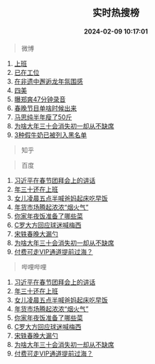 <div align="center"><h2>实时热搜榜</h2><h4>2024-02-09 10:17:01</h4></div>

> 微博  

1. [上班](https://s.weibo.com/weibo?q=%E4%B8%8A%E7%8F%AD&t=31&band_rank=1&Refer=top)<br />
2. [已在工位](https://s.weibo.com/weibo?q=%E5%B7%B2%E5%9C%A8%E5%B7%A5%E4%BD%8D&t=31&band_rank=2&Refer=top)<br />
3. [在非遗中邂逅龙年氛围感](https://s.weibo.com/weibo?q=%23%E5%9C%A8%E9%9D%9E%E9%81%97%E4%B8%AD%E9%82%82%E9%80%85%E9%BE%99%E5%B9%B4%E6%B0%9B%E5%9B%B4%E6%84%9F%23&t=31&band_rank=3&Refer=top)<br />
4. [四美](https://s.weibo.com/weibo?q=%E5%9B%9B%E7%BE%8E&t=31&band_rank=4&Refer=top)<br />
5. [曝郑爽47分钟录音](https://s.weibo.com/weibo?q=%23%E6%9B%9D%E9%83%91%E7%88%BD47%E5%88%86%E9%92%9F%E5%BD%95%E9%9F%B3%23&t=31&band_rank=5&Refer=top)<br />
6. [春晚节目单啥时候出来](https://s.weibo.com/weibo?q=%E6%98%A5%E6%99%9A%E8%8A%82%E7%9B%AE%E5%8D%95%E5%95%A5%E6%97%B6%E5%80%99%E5%87%BA%E6%9D%A5&t=31&band_rank=6&Refer=top)<br />
7. [马思纯半年瘦了50斤](https://s.weibo.com/weibo?q=%23%E9%A9%AC%E6%80%9D%E7%BA%AF%E5%8D%8A%E5%B9%B4%E7%98%A6%E4%BA%8650%E6%96%A4%23&t=31&band_rank=7&Refer=top)<br />
8. [为啥大年三十会消失初一却从不缺席](https://s.weibo.com/weibo?q=%23%E4%B8%BA%E5%95%A5%E5%A4%A7%E5%B9%B4%E4%B8%89%E5%8D%81%E4%BC%9A%E6%B6%88%E5%A4%B1%E5%88%9D%E4%B8%80%E5%8D%B4%E4%BB%8E%E4%B8%8D%E7%BC%BA%E5%B8%AD%23&t=31&band_rank=8&Refer=top)<br />
9. [3种假牛奶已被列入黑名单](https://s.weibo.com/weibo?q=%233%E7%A7%8D%E5%81%87%E7%89%9B%E5%A5%B6%E5%B7%B2%E8%A2%AB%E5%88%97%E5%85%A5%E9%BB%91%E5%90%8D%E5%8D%95%23&t=31&band_rank=9&Refer=top)<br />

> 知乎  


> 百度  

1. [习近平在春节团拜会上的讲话](https://www.baidu.com/s?wd=%E4%B9%A0%E8%BF%91%E5%B9%B3%E5%9C%A8%E6%98%A5%E8%8A%82%E5%9B%A2%E6%8B%9C%E4%BC%9A%E4%B8%8A%E7%9A%84%E8%AE%B2%E8%AF%9D&sa=fyb_news&rsv_dl=fyb_news)<br />
2. [年三十还在上班](https://www.baidu.com/s?wd=%E5%B9%B4%E4%B8%89%E5%8D%81%E8%BF%98%E5%9C%A8%E4%B8%8A%E7%8F%AD&sa=fyb_news&rsv_dl=fyb_news)<br />
3. [女儿凌晨五点半喊爸妈起床吃早饭](https://www.baidu.com/s?wd=%E5%A5%B3%E5%84%BF%E5%87%8C%E6%99%A8%E4%BA%94%E7%82%B9%E5%8D%8A%E5%96%8A%E7%88%B8%E5%A6%88%E8%B5%B7%E5%BA%8A%E5%90%83%E6%97%A9%E9%A5%AD&sa=fyb_news&rsv_dl=fyb_news)<br />
4. [年货市场腾起浓浓“烟火气”](https://www.baidu.com/s?wd=%E5%B9%B4%E8%B4%A7%E5%B8%82%E5%9C%BA%E8%85%BE%E8%B5%B7%E6%B5%93%E6%B5%93%E2%80%9C%E7%83%9F%E7%81%AB%E6%B0%94%E2%80%9D&sa=fyb_news&rsv_dl=fyb_news)<br />
5. [你家年夜饭准备了哪些菜](https://www.baidu.com/s?wd=%E4%BD%A0%E5%AE%B6%E5%B9%B4%E5%A4%9C%E9%A5%AD%E5%87%86%E5%A4%87%E4%BA%86%E5%93%AA%E4%BA%9B%E8%8F%9C&sa=fyb_news&rsv_dl=fyb_news)<br />
6. [C罗大方回应球迷喊梅西](https://www.baidu.com/s?wd=C%E7%BD%97%E5%A4%A7%E6%96%B9%E5%9B%9E%E5%BA%94%E7%90%83%E8%BF%B7%E5%96%8A%E6%A2%85%E8%A5%BF&sa=fyb_news&rsv_dl=fyb_news)<br />
7. [宋轶春晚大漏勺](https://www.baidu.com/s?wd=%E5%AE%8B%E8%BD%B6%E6%98%A5%E6%99%9A%E5%A4%A7%E6%BC%8F%E5%8B%BA&sa=fyb_news&rsv_dl=fyb_news)<br />
8. [为啥大年三十会消失初一却从不缺席](https://www.baidu.com/s?wd=%E4%B8%BA%E5%95%A5%E5%A4%A7%E5%B9%B4%E4%B8%89%E5%8D%81%E4%BC%9A%E6%B6%88%E5%A4%B1%E5%88%9D%E4%B8%80%E5%8D%B4%E4%BB%8E%E4%B8%8D%E7%BC%BA%E5%B8%AD&sa=fyb_news&rsv_dl=fyb_news)<br />
9. [付费可走VIP通道提前过海？](https://www.baidu.com/s?wd=%E4%BB%98%E8%B4%B9%E5%8F%AF%E8%B5%B0VIP%E9%80%9A%E9%81%93%E6%8F%90%E5%89%8D%E8%BF%87%E6%B5%B7%EF%BC%9F&sa=fyb_news&rsv_dl=fyb_news)<br />

> 哔哩哔哩  

1. [习近平在春节团拜会上的讲话](https://www.baidu.com/s?wd=%E4%B9%A0%E8%BF%91%E5%B9%B3%E5%9C%A8%E6%98%A5%E8%8A%82%E5%9B%A2%E6%8B%9C%E4%BC%9A%E4%B8%8A%E7%9A%84%E8%AE%B2%E8%AF%9D&sa=fyb_news&rsv_dl=fyb_news)<br />
2. [年三十还在上班](https://www.baidu.com/s?wd=%E5%B9%B4%E4%B8%89%E5%8D%81%E8%BF%98%E5%9C%A8%E4%B8%8A%E7%8F%AD&sa=fyb_news&rsv_dl=fyb_news)<br />
3. [女儿凌晨五点半喊爸妈起床吃早饭](https://www.baidu.com/s?wd=%E5%A5%B3%E5%84%BF%E5%87%8C%E6%99%A8%E4%BA%94%E7%82%B9%E5%8D%8A%E5%96%8A%E7%88%B8%E5%A6%88%E8%B5%B7%E5%BA%8A%E5%90%83%E6%97%A9%E9%A5%AD&sa=fyb_news&rsv_dl=fyb_news)<br />
4. [年货市场腾起浓浓“烟火气”](https://www.baidu.com/s?wd=%E5%B9%B4%E8%B4%A7%E5%B8%82%E5%9C%BA%E8%85%BE%E8%B5%B7%E6%B5%93%E6%B5%93%E2%80%9C%E7%83%9F%E7%81%AB%E6%B0%94%E2%80%9D&sa=fyb_news&rsv_dl=fyb_news)<br />
5. [你家年夜饭准备了哪些菜](https://www.baidu.com/s?wd=%E4%BD%A0%E5%AE%B6%E5%B9%B4%E5%A4%9C%E9%A5%AD%E5%87%86%E5%A4%87%E4%BA%86%E5%93%AA%E4%BA%9B%E8%8F%9C&sa=fyb_news&rsv_dl=fyb_news)<br />
6. [C罗大方回应球迷喊梅西](https://www.baidu.com/s?wd=C%E7%BD%97%E5%A4%A7%E6%96%B9%E5%9B%9E%E5%BA%94%E7%90%83%E8%BF%B7%E5%96%8A%E6%A2%85%E8%A5%BF&sa=fyb_news&rsv_dl=fyb_news)<br />
7. [宋轶春晚大漏勺](https://www.baidu.com/s?wd=%E5%AE%8B%E8%BD%B6%E6%98%A5%E6%99%9A%E5%A4%A7%E6%BC%8F%E5%8B%BA&sa=fyb_news&rsv_dl=fyb_news)<br />
8. [为啥大年三十会消失初一却从不缺席](https://www.baidu.com/s?wd=%E4%B8%BA%E5%95%A5%E5%A4%A7%E5%B9%B4%E4%B8%89%E5%8D%81%E4%BC%9A%E6%B6%88%E5%A4%B1%E5%88%9D%E4%B8%80%E5%8D%B4%E4%BB%8E%E4%B8%8D%E7%BC%BA%E5%B8%AD&sa=fyb_news&rsv_dl=fyb_news)<br />
9. [付费可走VIP通道提前过海？](https://www.baidu.com/s?wd=%E4%BB%98%E8%B4%B9%E5%8F%AF%E8%B5%B0VIP%E9%80%9A%E9%81%93%E6%8F%90%E5%89%8D%E8%BF%87%E6%B5%B7%EF%BC%9F&sa=fyb_news&rsv_dl=fyb_news)<br />
